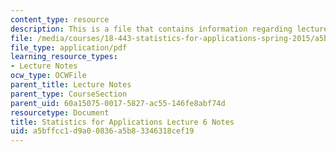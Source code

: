 ```yaml
---
content_type: resource
description: This is a file that contains information regarding lecture 6 notes.
file: /media/courses/18-443-statistics-for-applications-spring-2015/a5bffcc1d9a00836a5b83346318cef19_MIT18_443S15_LEC6.pdf
file_type: application/pdf
learning_resource_types:
- Lecture Notes
ocw_type: OCWFile
parent_title: Lecture Notes
parent_type: CourseSection
parent_uid: 60a15075-0017-5827-ac55-146fe8abf74d
resourcetype: Document
title: Statistics for Applications Lecture 6 Notes
uid: a5bffcc1-d9a0-0836-a5b8-3346318cef19
---
```

